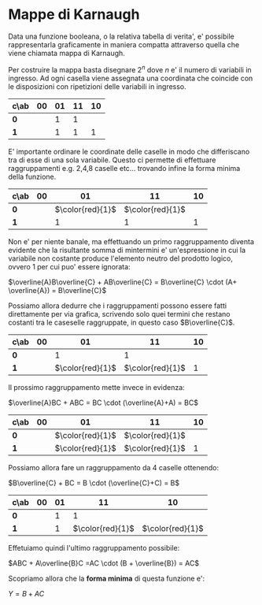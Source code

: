# Mappe di Karnaugh  

Data una funzione booleana, o la relativa tabella di verita', e' possibile rappresentarla graficamente in maniera compatta attraverso quella che viene chiamata mappa di Karnaugh.  

Per costruire la mappa basta disegnare $2^n$ dove $n$ e' il numero di variabili in ingresso. Ad ogni casella viene assegnata una coordinata che coincide con le disposizioni con ripetizioni delle variabili in ingresso.  

| c\ab  | 00  | 01  | 11  | 10  |
| ----- | --- | --- | --- | --- |
| **0** |     | $1$ | $1$ |     |
| **1** |     | $1$ | $1$ | $1$ |

E' importante ordinare le coordinate delle caselle in modo che differiscano tra di esse di una sola variabile. Questo ci permette di effettuare raggruppamenti e.g. 2,4,8 caselle etc... trovando infine la forma minima della funzione.  

| c\ab  | 00  | 01               | 11               | 10  |
| ----- | --- | ---------------- | ---------------- | --- |
| **0** |     | $\color{red}{1}$ | $\color{red}{1}$ |     |
| **1** |     | $1$              | $1$              | $1$ |

Non e' per niente banale, ma effettuando un primo raggruppamento diventa evidente che la risultante somma di mintermini e' un'espressione in cui la variabile non costante produce l'elemento neutro del prodotto logico, ovvero $1$ per cui puo' essere ignorata:  

$\overline{A}B\overline{C} + AB\overline{C} = B\overline{C} \cdot (A+ \overline{A}) = B\overline{C}$  

Possiamo allora dedurre che i raggruppamenti possono essere fatti direttamente per via grafica, scrivendo solo quei termini che restano costanti tra le caseselle raggruppate, in questo caso $B\overline{C}$.  

| c\ab  | 00  | 01               | 11               | 10  |
| ----- | --- | ---------------- | ---------------- | --- |
| **0** |     | $1$              | $1$              |     |
| **1** |     | $\color{red}{1}$ | $\color{red}{1}$ | $1$ |

Il prossimo raggruppamento mette invece in evidenza:  

$\overline{A}BC + ABC = BC \cdot (\overline{A}+A) = BC$  

| c\ab  | 00  | 01               | 11               | 10  |
| ----- | --- | ---------------- | ---------------- | --- |
| **0** |     | $\color{red}{1}$ | $\color{red}{1}$ |     |
| **1** |     | $\color{red}{1}$ | $\color{red}{1}$ | $1$ |

Possiamo allora fare un raggruppamento da 4 caselle ottenendo:  

$B\overline{C} + BC = B \cdot (\overline{C}+C) = B$  

| c\ab  | 00  | 01  | 11               | 10               |
| ----- | --- | --- | ---------------- | ---------------- |
| **0** |     | $1$ | $1$              |                  |
| **1** |     | $1$ | $\color{red}{1}$ | $\color{red}{1}$ |

Effetuiamo quindi l'ultimo raggruppamento possibile:  

$ABC + A\overline{B}C =AC \cdot (B + \overline{B}) = AC$  

Scopriamo allora che la **forma minima** di questa funzione e':  

$Y = B + AC$  
